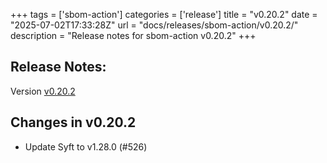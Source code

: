 +++
tags = ['sbom-action']
categories = ['release']
title = "v0.20.2"
date = "2025-07-02T17:33:28Z"
url = "docs/releases/sbom-action/v0.20.2/"
description = "Release notes for sbom-action v0.20.2"
+++

## Release Notes:
Version [v0.20.2](https://github.com/anchore/sbom-action/releases/tag/v0.20.2)

## Changes in v0.20.2

- Update Syft to v1.28.0 (#526)
